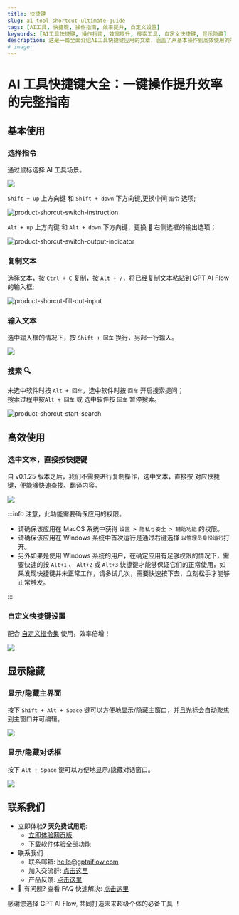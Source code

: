 ```yaml
---
title: 快捷键
slug: ai-tool-shortcut-ultimate-guide
tags: [AI工具, 快捷键, 操作指南, 效率提升, 自定义设置]
keywords: [AI工具快捷键, 操作指南, 效率提升, 搜索工具, 自定义快捷键, 显示隐藏]
description: 这是一篇全面介绍AI工具快捷键应用的文章，涵盖了从基本操作到高效使用的所有快捷键技巧。每个步骤都配备了清晰易懂的示例图，让你更轻松地理解和应用每个快捷键。这是一篇一键操作提升效率的必备指南，快来看看吧！
# image:
---
```


# AI 工具快捷键大全：一键操作提升效率的完整指南

## 基本使用

### 选择指令

通过鼠标选择 AI 工具场景。

![](./img/5-usage-and-shortcut/2023-08-06-img-2-switch-context.gif)

`Shift + up` 上方向键 和 `Shift + down` 下方向键,更换中间 `指令` 选项;

![product-shorcut-switch-instruction](./img/5-usage-and-shortcut/2023-08-25-img-7-switch-instruction.gif)

`Alt + up` 上方向键 和 `Alt + down` 下方向键，更换 🫱 右侧选框的输出选项；

![product-shorcut-switch-output-indicator](./img/5-usage-and-shortcut/2023-08-25-img-8-switch-output-indicator.gif)

### 复制文本

选择文本，按 `Ctrl + C` 复制，按 `Alt + /`，将已经复制文本粘贴到 GPT AI Flow 的输入框;

![product-shorcut-fill-out-input](./img/5-usage-and-shortcut/2023-08-25-img-9-copy-text-then-fill-out-textarea.gif)

### 输入文本

选中输入框的情况下，按 `Shift + 回车` 换行，另起一行输入。

![](./img/5-usage-and-shortcut/2023-08-06-img-6-type-in-a-new-line.gif)

### 搜索 🔍

未选中软件时按 `Alt + 回车`，选中软件时按 `回车` 开启搜索提问；  
搜索过程中按`Alt + 回车` 或 选中软件按 `回车` 暂停搜索。

![product-shorcut-start-search](./img/5-usage-and-shortcut/2023-08-25-img-10-switch-start-and-stop-search.gif)

## 高效使用

### 选中文本，直接按快捷键

自 v0.1.25 版本之后，我们不需要进行复制操作，选中文本，直接按 对应快捷键，便能够快速查找、翻译内容。

![](./img/5-usage-and-shortcut/2023-10-31-img-2-use-customize-shortcut-to-read-english-news.gif)

:::info
注意，此功能需要确保应用的权限。

- 请确保该应用在 MacOS 系统中获得 `设置 > 隐私与安全 > 辅助功能` 的权限。
- 请确保该应用在 Windows 系统中首次运行是通过右键选择 `以管理员身份运行`打开。
- 另外如果是使用 Windows 系统的用户，在确定应用有足够权限的情况下，需要快速的按 `Alt+1` 、 `Alt+2` 或 `Alt+3` 快捷键才能够保证它们的正常使用，如果发现快捷键并未正常工作，请多试几次，需要快速按下去，立刻松手才能够正常触发。

:::

### 自定义快捷键设置

配合 [自定义指令集](/docs/proudct/user-guide-floating-window-commands-management#指令集) 使用，效率倍增！

![](./img/5-usage-and-shortcut/2023-10-31-img-1-set-customize-shortcut.gif)

## 显示隐藏

### 显示/隐藏主界面

按下 `Shift + Alt + Space` 键可以方便地显示/隐藏主窗口，并且光标会自动聚焦到主窗口并可编辑。

![](./img/5-usage-and-shortcut/2023-09-05-img-3-shorcut-to-show-and-hide-mainWindow.gif)

### 显示/隐藏对话框

按下 `Alt + Space` 键可以方便地显示/隐藏对话窗口。

![](./img/5-usage-and-shortcut/2023-09-03-img-1-shorcut-to-show-and-hide-popupWindow.gif)

## 联系我们

- 立即体验**7 天免费试用期**:
  - [立即体验网页版](https://www.app.gptaiflow.com/login)
  - [下载软件体验全部功能](/download)
- 联系我们
  - 联系邮箱: hello@gptaiflow.com
  - 加入交流群: [点击这里](/communication-group)
  - 产品反馈: [点击这里](https://wj.qq.com/s2/13154598/1770/)
- 💬 有问题? 查看 FAQ 快速解决: [点击这里](/docs/proudct/gpt-ai-flow-guide-and-faq)

感谢您选择 GPT AI Flow, 共同打造未来超级个体的必备工具 ！
